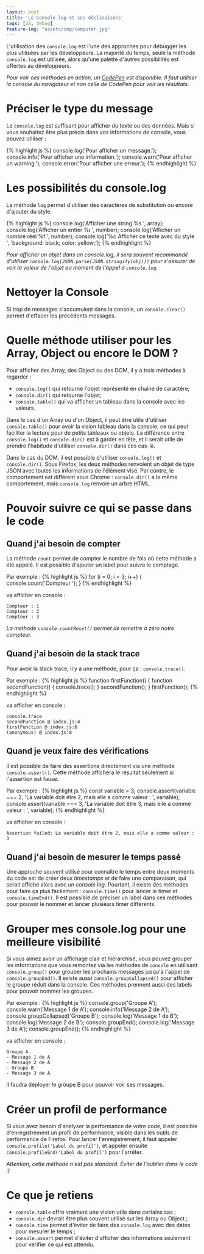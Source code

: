 ```yaml
---
layout: post
title: 'Le Console.log et ses déclinaisons'
tags: [JS, debug]
feature-img: "assets/img/computer.jpg"
---
```


L'utilisation des `console.log` est l'une des approches pour débugger les plus utilisées par les développeurs. La majorité du temps, seule la méthode `console.log` est utilisée, alors qu'une palette d'autres possibilités est offertes au développeurs.

_Pour voir ces méthodes en action, un [CodePen](https://codepen.io/melanie_b/pen/abOxWBw) est disponible. Il faut utiliser la console du navigateur et non celle de CodePen pour voir les résultats._

# Préciser le type du message

Le `console.log` est suffisant pour afficher du texte ou des données. Mais si vous souhaitez être plus précis dans vos informations de console, vous pouvez utiliser :

{% highlight js %}
console.log('Pour afficher un message.');
console.info('Pour afficher une information.');
console.warn('Pour afficher un warning.');
console.error('Pour afficher une erreur.');
{% endhighlight %}

# Les possibilités du console.log

La méthode `log` permet d'utiliser des caractères de substitution ou encore d'ajouter du style.

{% highlight js %}
console.log('Afficher une string %s ', array);
console.log('Afficher un entier %i ', number);
console.log('Afficher un nombre réel %f ', number);
console.log('%c Afficher ce texte avec du style ', 'background: black; color: yellow;');
{% endhighlight %}

_Pour afficher un objet dans un console.log, il sera souvent recommandé d'utiliser `console.log(JSON.parse(JSON.stringify(obj)))` pour s'assurer de voir la valeur de l'objet au moment de l'appel à `console.log`._

# Nettoyer la Console

Si trop de messages s'accumulent dans la console, un `console.clear()` permet d'effacer les précédents messages.


# Quelle méthode utiliser pour les Array, Object ou encore le DOM ?

Pour afficher des Array, des Object ou des DOM, il y a trois méthodes à regarder :
- `console.log()` qui retourne l'objet représenté en chaîne de caractère;
- `console.dir()` qui retourne l'objet;
- `console.table()` qui va afficher un tableau dans la console avec les valeurs.

Dans le cas d'un Array ou d'un Object, il peut être utile d'utiliser `console.table()` pour avoir la vision tableau dans la console, ce qui peut faciliter la lecture pour de petits tableaux ou objets.
La différence entre `console.log()` et `console.dir()` est à garder en tête, et il serait utile de prendre l'habitude d'utiliser `console.dir()` dans ces cas-là.

Dans le cas du DOM, il est possible d'utiliser `console.log()` et `console.dir()`. Sous Firefox, les deux méthodes renvoient un objet de type JSON avec toutes les informations de l'élément visé. Par contre, le comportement est différent sous Chrome : `console.dir()` a le même comportement, mais  `console.log` renvoie un arbre HTML.

# Pouvoir suivre ce qui se passe dans le code

## Quand j'ai besoin de compter

La méthode `count` permet de compter le nombre de fois où cette méthode a été appelé. Il est possible d'ajouter un label pour suivre le comptage.

Par exemple :
{% highlight js %}
for (i = 0; i < 3; i++) {
  console.count('Compteur ');
}
{% endhighlight %}

va afficher en console :

```
Compteur : 1
Compteur : 2
Compteur : 3
```

_La méthode `console.countReset()` permet de remettre à zéro notre compteur._

## Quand j'ai besoin de la stack trace

Pour avoir la stack trace, il y a une méthode, pour ça : `console.trace()`.

Par exemple :
{% highlight js %}
function firstFunction() {
  function secondFunction() {
    console.trace();
  }
  secondFunction();
}
firstFunction();
{% endhighlight %}

va afficher en console :

```
console.trace
secondFunction @ index.js:4
firstFunction @ index.js:6
(anonymous) @ index.js:8
```

## Quand je veux faire des vérifications

Il est possible de faire des assertions directement via une méthode `console.assert()`. Cette méthode affichera le résultat seulement si l'assertion est fause.

Par exemple :
{% highlight js %}
const variable = 3;
console.assert(variable === 2, 'La variable doit être 2, mais elle a comme valeur : ', variable);
console.assert(variable === 3, 'La variable doit être 3, mais elle a comme valeur : ', variable);
{% endhighlight %}

va afficher en console :

```
Assertion failed: La variable doit être 2, mais elle a comme valeur : 3
```

## Quand j'ai besoin de mesurer le temps passé

Une approche souvent utilisé pour connaître le temps entre deux moments du code est de créer deux _timestamps_ et de faire une comparaison, qui serait affiché alors avec un _console.log_.
Pourtant, il existe des méthodes pour faire ça plus facilement : `console.time()` pour lancer le timer et `console.timeEnd()`.
Il est possible de préciser un label dans ces méthodes pour pouvoir le nommer et lancer plusieurs timer différents.

# Grouper mes console.log pour une meilleure visibilité

Si vous aimez avoir un affichage clair et hiérarchisé, vous pouvez grouper les informations que vous remontez via les méthodes de `console` en utilisant `console.group()` pour grouper les prochains messages jusqu'à l'appel de `console.groupEnd()`. Il existe aussi `console.groupCollapsed()` pour afficher le groupe réduit dans la console. Ces méthodes prennent aussi des labels pour pouvoir nommer les groupes.

Par exemple :
{% highlight js %}
console.group('Groupe A');
console.warn('Message 1 de A');
console.info('Message 2 de A');
console.groupCollapsed('Groupe B');
console.log('Message 1 de B');
console.log('Message 2 de B');
console.groupEnd();
console.log('Message 3 de A');
console.groupEnd();
{% endhighlight %}

va afficher en console :

```
Groupe A
- Message 1 de A
- Message 2 de A
- Groupe B
- Message 3 de A
```
Il faudra déployer le groupe B pour pouvoir voir ses messages.

# Créer un profil de performance

Si vous avez besoin d'analyser la performance de votre code, il est possible d'enregistrement un profil de performance, visible dans les outils de performance de Firefox.
Pour lancer l'enregistrement, il faut appeler `console.profile('Label du profil')`, et appeler ensuite `console.profileEnd('Label du profil')` pour l'arrêter.

_Attention, cette méthode n'est pas standard. Éviter de l'oublier dans le code :)_


# Ce que je retiens

- `console.table` offre vraiment une vision utile dans certains cas ;
- `console.dir` devrait être plus souvent utilisé sur les Array ou Object ;
- `console.time` permet d'éviter de faire des `console.log` avec des dates pour mesurer le temps ;
- `console.assert` permet d'éviter d'afficher des informations seulement pour vérifier ce qui est attendu.

